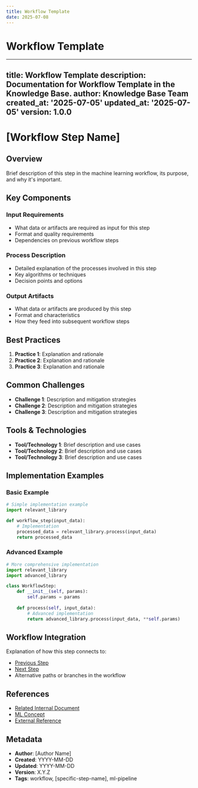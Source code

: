 ```yaml
---
title: Workflow Template
date: 2025-07-08
---
```


# Workflow Template

---
title: Workflow Template
description: Documentation for Workflow Template in the Knowledge Base.
author: Knowledge Base Team
created_at: '2025-07-05'
updated_at: '2025-07-05'
version: 1.0.0
---

# [Workflow Step Name]

## Overview
Brief description of this step in the machine learning workflow, its purpose, and why it's important.

## Key Components

### Input Requirements
- What data or artifacts are required as input for this step
- Format and quality requirements
- Dependencies on previous workflow steps

### Process Description
- Detailed explanation of the processes involved in this step
- Key algorithms or techniques
- Decision points and options

### Output Artifacts
- What data or artifacts are produced by this step
- Format and characteristics
- How they feed into subsequent workflow steps

## Best Practices
1. **Practice 1**: Explanation and rationale
2. **Practice 2**: Explanation and rationale
3. **Practice 3**: Explanation and rationale

## Common Challenges
- **Challenge 1**: Description and mitigation strategies
- **Challenge 2**: Description and mitigation strategies
- **Challenge 3**: Description and mitigation strategies

## Tools & Technologies
- **Tool/Technology 1**: Brief description and use cases
- **Tool/Technology 2**: Brief description and use cases
- **Tool/Technology 3**: Brief description and use cases

## Implementation Examples

### Basic Example
```python
# Simple implementation example
import relevant_library

def workflow_step(input_data):
    # Implementation
    processed_data = relevant_library.process(input_data)
    return processed_data
```

### Advanced Example
```python
# More comprehensive implementation
import relevant_library
import advanced_library

class WorkflowStep:
    def __init__(self, params):
        self.params = params
        
    def process(self, input_data):
        # Advanced implementation
        return advanced_library.process(input_data, **self.params)
```

## Workflow Integration
Explanation of how this step connects to:
- [Previous Step](previous_step.md)
- [Next Step](next_step.md)
- Alternative paths or branches in the workflow

## References
- [Related Internal Document](path/to/document.md)
- [ML Concept](path/to/concept.md)
- [External Reference](https://external-url.com)

## Metadata
- **Author**: [Author Name]
- **Created**: YYYY-MM-DD
- **Updated**: YYYY-MM-DD
- **Version**: X.Y.Z
- **Tags**: workflow, [specific-step-name], ml-pipeline
